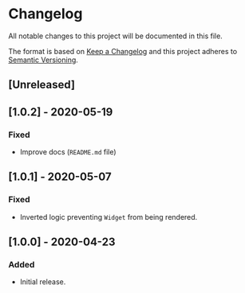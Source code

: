 # Changelog

All notable changes to this project will be documented in this file.

The format is based on [Keep a Changelog](http://keepachangelog.com/en/1.0.0/)
and this project adheres to [Semantic Versioning](http://semver.org/spec/v2.0.0.html).

## [Unreleased]

## [1.0.2] - 2020-05-19
### Fixed

- Improve docs (`README.md` file)

## [1.0.1] - 2020-05-07
### Fixed

- Inverted logic preventing `Widget` from being rendered.

## [1.0.0] - 2020-04-23

### Added

- Initial release.
